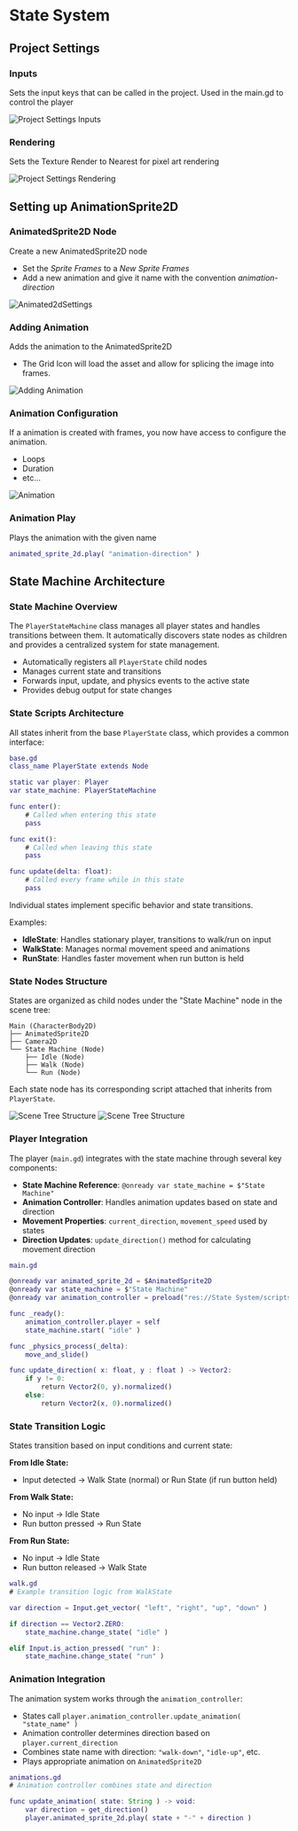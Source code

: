 # State System

## Project Settings

### Inputs

Sets the input keys that can be called in the project.
Used in the main.gd to control the player

![Project Settings Inputs](readme/Project%20Settings%20Inputs.png)


### Rendering

Sets the Texture Render to Nearest for pixel art rendering

![Project Settings Rendering](readme/Project%20Settings%20Render.png)

## Setting up AnimationSprite2D

### AnimatedSprite2D Node
Create a new AnimatedSprite2D node

* Set the *Sprite Frames* to a *New Sprite Frames*
* Add a new animation and give it name with the convention *animation-direction*

![Animated2dSettings](readme/animated2Dsetup.png)

### Adding Animation
Adds the animation to the AnimatedSprite2D

* The Grid Icon will load the asset and allow for splicing the image into frames.

![Adding Animation](readme/animated2Dgrid.png)

### Animation Configuration
If a animation is created with frames, you now have access to configure the animation.

* Loops
* Duration
* etc...

![Animation](readme/animated2d.png)

### Animation Play
Plays the animation with the given name

```gd
animated_sprite_2d.play( "animation-direction" )
```

## State Machine Architecture

### State Machine Overview

The `PlayerStateMachine` class manages all player states and handles transitions between them. It automatically discovers state nodes as children and provides a centralized system for state management.

* Automatically registers all `PlayerState` child nodes
* Manages current state and transitions
* Forwards input, update, and physics events to the active state
* Provides debug output for state changes

### State Scripts Architecture

All states inherit from the base `PlayerState` class, which provides a common interface:

```gd
base.gd
class_name PlayerState extends Node

static var player: Player
var state_machine: PlayerStateMachine

func enter():
    # Called when entering this state
    pass

func exit():
    # Called when leaving this state
    pass

func update(delta: float):
    # Called every frame while in this state
    pass
```

Individual states implement specific behavior and state transitions.

Examples:
* **IdleState**: Handles stationary player, transitions to walk/run on input
* **WalkState**: Manages normal movement speed and animations
* **RunState**: Handles faster movement when run button is held

### State Nodes Structure

States are organized as child nodes under the "State Machine" node in the scene tree:

```
Main (CharacterBody2D)
├── AnimatedSprite2D
├── Camera2D
└── State Machine (Node)
    ├── Idle (Node)
    ├── Walk (Node)
    └── Run (Node)
```

Each state node has its corresponding script attached that inherits from `PlayerState`.

![Scene Tree Structure](readme/state_tree_structure.png)
![Scene Tree Structure](readme/state_structure.png)

### Player Integration

The player (`main.gd`) integrates with the state machine through several key components:

* **State Machine Reference**: `@onready var state_machine = $"State Machine"`
* **Animation Controller**: Handles animation updates based on state and direction
* **Movement Properties**: `current_direction`, `movement_speed` used by states
* **Direction Updates**: `update_direction()` method for calculating movement direction

```gd
main.gd

@onready var animated_sprite_2d = $AnimatedSprite2D
@onready var state_machine = $"State Machine"
@onready var animation_controller = preload("res://State System/scripts/animations.gd").new()

func _ready():
    animation_controller.player = self
    state_machine.start( "idle" )

func _physics_process(_delta):
	move_and_slide()

func update_direction( x: float, y : float ) -> Vector2:
	if y != 0:
		return Vector2(0, y).normalized()
	else:
		return Vector2(x, 0).normalized()
```

### State Transition Logic

States transition based on input conditions and current state:

**From Idle State:**
* Input detected → Walk State (normal) or Run State (if run button held)

**From Walk State:**
* No input → Idle State
* Run button pressed → Run State

**From Run State:**
* No input → Idle State
* Run button released → Walk State

```gd
walk.gd
# Example transition logic from WalkState

var direction = Input.get_vector( "left", "right", "up", "down" )

if direction == Vector2.ZERO:
    state_machine.change_state( "idle" )

elif Input.is_action_pressed( "run" ):
    state_machine.change_state( "run" )
```

### Animation Integration

The animation system works through the `animation_controller`:

* States call `player.animation_controller.update_animation( "state_name" )`
* Animation controller determines direction based on `player.current_direction`
* Combines state name with direction: `"walk-down"`, `"idle-up"`, etc.
* Plays appropriate animation on `AnimatedSprite2D`

```gd
animations.gd
# Animation controller combines state and direction

func update_animation( state: String ) -> void:
    var direction = get_direction()
    player.animated_sprite_2d.play( state + "-" + direction )
```